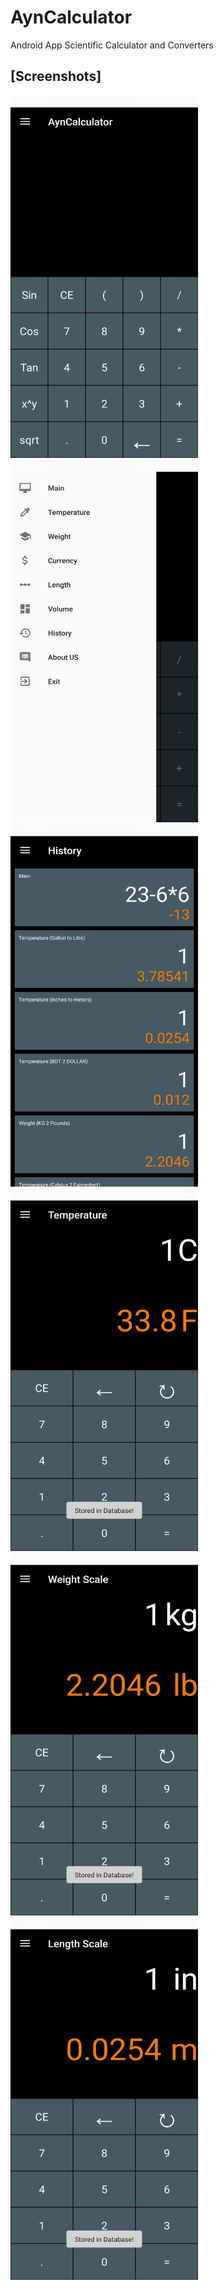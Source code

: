 # AynCalculator
 Android App Scientific Calculator and Converters
## [Screenshots]
<img src="Screenshots/Screenshot_1.jpg" width="300" height="580"/> <img src="Screenshots/Screenshot_2.jpg" width="300" height="580"/> 
<img src="Screenshots/Screenshot_10.jpg" width="300" height="580"/> <img src="Screenshots/Screenshot_3.jpg" width="300" height="580"/> 
<img src="Screenshots/Screenshot_5.jpg" width="300" height="580"/> <img src="Screenshots/Screenshot_8.jpg" width="300" height="580"/>

